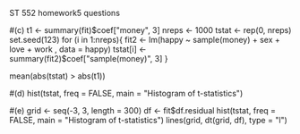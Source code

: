 ST 552 homework5 questions

#(c) 
t1 <- summary(fit)$coef["money", 3]
nreps <- 1000
tstat <- rep(0, nreps)
set.seed(123)
for (i in 1:nreps){
  fit2 <- lm(happy ~ sample(money) + sex + love + work , data = happy)
  tstat[i] <- summary(fit2)$coef["sample(money)", 3]
}

mean(abs(tstat) > abs(t1))

#(d)
hist(tstat, freq = FALSE, main = "Histogram of t-statistics")

#(e)
grid <- seq(-3, 3, length = 300)
df <- fit$df.residual
hist(tstat, freq = FALSE, main = "Histogram of t-statistics")
lines(grid, dt(grid, df), type = "l")

